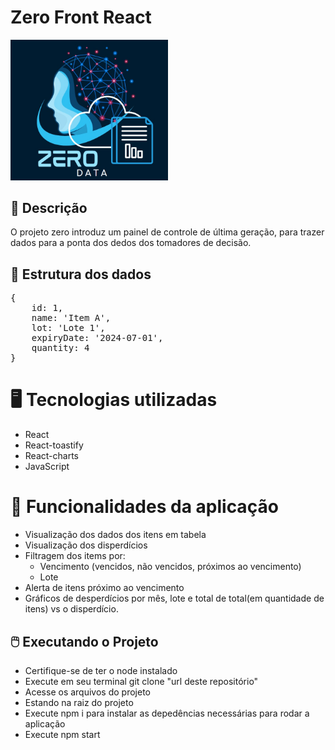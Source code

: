 # Zero Front React
<img src="public/logo512.png" style="width: 50%; height: 50%">

## 📖 Descrição
 O projeto zero introduz um painel de controle de última geração, para trazer dados para a ponta dos dedos dos tomadores de decisão.

## 🔧 Estrutura dos dados
<pre>
{
    id: 1, 
    name: 'Item A', 
    lot: 'Lote 1', 
    expiryDate: '2024-07-01',
    quantity: 4
}</pre>

# 🖥️ Tecnologias utilizadas
* React
* React-toastify
* React-charts
* JavaScript

# 🤖 Funcionalidades da aplicação
* Visualização dos dados dos itens em tabela
* Visualização dos disperdícios
* Filtragem dos items por: <br>
    * Vencimento (vencidos, não vencidos, próximos ao vencimento)
    * Lote
* Alerta de itens próximo ao vencimento
* Gráficos de desperdícios por mês, lote e total de total(em quantidade de itens) vs o disperdício.

## 🖱️ Executando o Projeto
* Certifique-se de ter o node instalado
* Execute em seu terminal git clone "url deste repositório"
* Acesse os arquivos do projeto
* Estando na raiz do projeto
* Execute npm i para instalar as depedências necessárias para rodar a aplicação
* Execute npm start